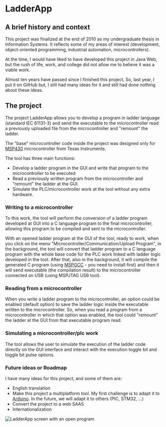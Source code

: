 # LadderApp

## A brief history and context

This project was finalized at the end of 2010 as my undergraduate thesis in Information Systems. It reflects some of my areas of interest (development, object-oriented programming, industrial automation, microcontrollers).

At the time, I would have liked to have developed this project in Java Web, but the rush of life, work, and college did not allow me to believe it was a viable work.

Almost ten years have passed since I finished this project. So, last year, I put it on GitHub but, I still had many ideas for it and still had done nothing about these ideas.

## The project

The project LadderApp allows you to develop a program in ladder language (standard IEC 61131-3) and send the executable to the microcontroller read a previously uploaded file from the microcontroller and "remount" the ladder.

The "base" microcontroller code inside the project was designed only for [MSP430](http://www.ti.com/microcontrollers/msp430-ultra-low-power-mcus/overview.html) microcontroller from Texas Instruments.

The tool has three main functions:
- Develop a ladder program in the GUI and write that program to the microcontroller to be executed
- Read a previously written program from the microcontroller and "remount" the ladder at the GUI.
- Simulate the PLC/microcontroller work at the tool without any extra hardware.

### Writing to a microcontroller

To this work, the tool will perform the conversion of a ladder program developed at GUI into a C language program to the final microcontroller, allowing this program to be compiled and sent to the microcontroller. 

With an opened ladder program at the GUI of the tool, ready to work, when you click on the menu "Microcontroller/Communication/Upload Program", in the background, the tool will convert that ladder program to a C language program with the whole base code for the PLC work linked with ladder logic developed in the tool. After that, also in the background, it will compile the generated C program (using [MSPGCC](https://www.ti.com/tool/MSP430-GCC-OPENSOURCE) - you need to install first) and then it will send executable (the compilation result) to the microcontroller connected on USB (using MSPJTAG USB tool).

### Reading from a microcontroller

When you write a ladder program to the microcontroller, an option could be enabled (default option) to save the ladder logic inside the executable written to the microcontroller. So, when you read a program from a microcontroller in which that option was enabled, the tool could "remount" the ladder at the GUI from that executable program read.

### Simulating a microcontroller/plc work

The tool allows the user to simulate the execution of the ladder code directly on the GUI interface and interact with the execution toggle bit and toggle bit pulse options.

### Future ideas or Roadmap

I have many ideas for this project, and some of them are:
- English translation
- Make this project a multiplatform tool. My first challenge is to adapt it to [Arduino](https://www.arduino.cc/). In the future, we will adapt it to others (PIC, STM32, ...)
- Convert the project to a web SAAS 
- Internationalization

![LadderApp screen with an open program](images/ladderapp-running.gif)